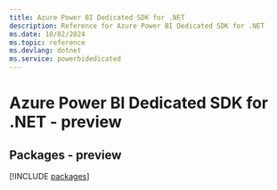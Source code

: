```yaml
---
title: Azure Power BI Dedicated SDK for .NET
description: Reference for Azure Power BI Dedicated SDK for .NET
ms.date: 10/02/2024
ms.topic: reference
ms.devlang: dotnet
ms.service: powerbidedicated
---
```

# Azure Power BI Dedicated SDK for .NET - preview
## Packages - preview
[!INCLUDE [packages](power-bi-dedicated-index.md)]